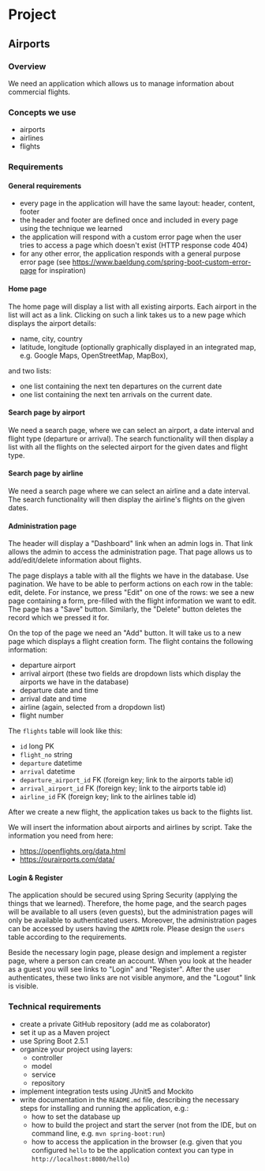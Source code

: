 # Project

## Airports

### Overview

We need an application which allows us to manage information about commercial flights.

### Concepts we use

- airports
- airlines
- flights

### Requirements

#### General requirements

- every page in the application will have the same layout: header, content, footer
- the header and footer are defined once and included in every page using the technique we learned
- the application will respond with a custom error page when the user tries to access a page which doesn't exist (HTTP response code 404)
- for any other error, the application responds with a general purpose error page (see https://www.baeldung.com/spring-boot-custom-error-page for inspiration)

#### Home page

The home page will display a list with all existing airports.
Each airport in the list will act as a link.
Clicking on such a link takes us to a new page which displays the airport details:

- name, city, country
- latitude, longitude (optionally graphically displayed in an integrated map,
  e.g. Google Maps, OpenStreetMap, MapBox),
  
and two lists:

- one list containing the next ten departures on the current date
- one list containing the next ten arrivals on the current date.

#### Search page by airport

We need a search page, where we can select an airport, a date interval and flight type (departure or arrival).
The search functionality will then display a list with all the flights on the selected airport for the given dates and flight type.

#### Search page by airline

We need a search page where we can select an airline and a date interval.
The search functionality will then display the airline's flights on the given dates.

#### Administration page

The header will display a "Dashboard" link when an admin logs in.
That link allows the admin to access the administration page. That page allows us to add/edit/delete information about flights.

The page displays a table with all the flights we have in the database. Use pagination.
We have to be able to perform actions on each row in the table: edit, delete. For instance, we press "Edit" on one of the rows:
we see a new page containing a form, pre-filled with the flight information we want to edit. The page has a "Save" button.
Similarly, the "Delete" button deletes the record which we pressed it for.

On the top of the page we need an "Add" button. It will take us to a new page which displays a flight creation form.
The flight contains the following information:
- departure airport
- arrival airport (these two fields are dropdown lists which display the airports we have in the database)
- departure date and time
- arrival date and time
- airline (again, selected from a dropdown list)
- flight number

The `flights` table will look like this:
- `id` long PK
- `flight_no` string
- `departure` datetime
- `arrival` datetime
- `departure_airport_id` FK (foreign key; link to the airports table id)
- `arrival_airport_id` FK (foreign key; link to the airports table id)
- `airline_id` FK (foreign key; link to the airlines table id)

After we create a new flight, the application takes us back to the flights list.

We will insert the information about airports and airlines by script. Take the information you need from here:
- https://openflights.org/data.html
- https://ourairports.com/data/

#### Login & Register

The application should be secured using Spring Security (applying the things that we learned).
Therefore, the home page, and the search pages will be available to all users (even guests), but the administration
pages will only be available to authenticated users. Moreover, the administration pages can be accessed by users having
the `ADMIN` role.
Please design the `users` table according to the requirements.

Beside the necessary login page, please design and implement a register page, where a person can create an account.
When you look at the header as a guest you will see links to "Login" and "Register". After the user authenticates, these
two links are not visible anymore, and the "Logout" link is visible.

### Technical requirements

- create a private GitHub repository (add me as colaborator)
- set it up as a Maven project
- use Spring Boot 2.5.1
- organize your project using layers:
    - controller
    - model
    - service
    - repository
- implement integration tests using JUnit5 and Mockito
- write documentation in the `README.md` file, describing the necessary steps for installing and running the application,
e.g.:
    - how to set the database up
    - how to build the project and start the server (not from the IDE, but on command line, e.g. `mvn spring-boot:run`)  
    - how to access the application in the browser (e.g. given that you configured `hello` to be the application context
      you can type in `http://localhost:8080/hello`)
